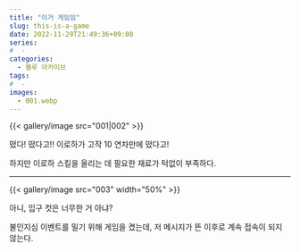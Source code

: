```yaml
---
title: "이거 게임임"
slug: this-is-a-game
date: 2022-11-29T21:49:36+09:00
series:
#  - 
categories:
  - 블루 아카이브
tags:
#  - 
images:
  - 001.webp
---
```


{{< gallery/image src="001|002" >}}

떴다! 떴다고!! 이로하가 고작 10 연차만에 떴다고!

하지만 이로하 스킬을 올리는 데 필요한 재료가 턱없이 부족하다.

***

{{< gallery/image src="003" width="50%" >}}

아니, 입구 컷은 너무한 거 아냐?

불인지심 이벤트를 밀기 위해 게임을 켰는데, 저 메시지가 뜬 이후로 계속 접속이 되지 않는다.
